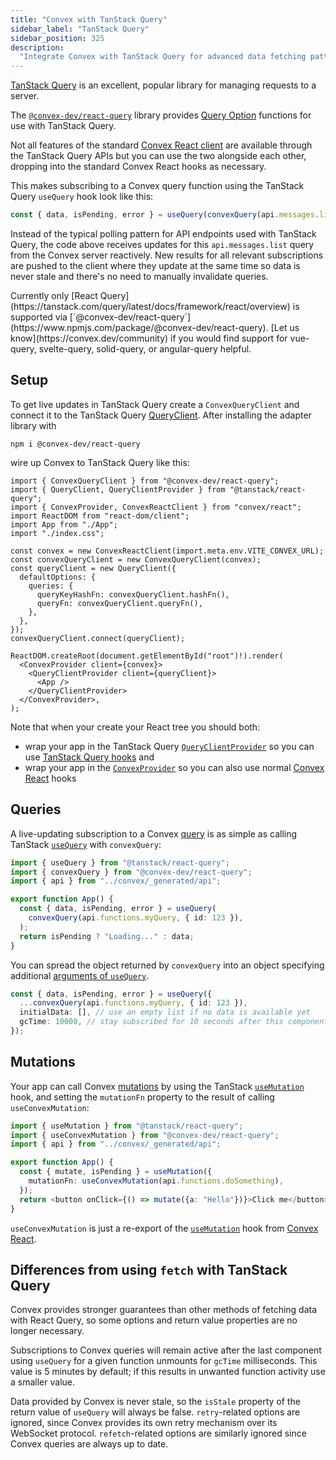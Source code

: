 ```yaml
---
title: "Convex with TanStack Query"
sidebar_label: "TanStack Query"
sidebar_position: 325
description:
  "Integrate Convex with TanStack Query for advanced data fetching patterns"
---
```




[TanStack Query](https://tanstack.com/query/latest) is an excellent, popular
library for managing requests to a server.

The
[`@convex-dev/react-query`](https://www.npmjs.com/package/@convex-dev/react-query)
library provides
[Query Option](https://tanstack.com/query/latest/docs/framework/react/guides/query-options)
functions for use with TanStack Query.

Not all features of the standard [Convex React client](/client/react) are
available through the TanStack Query APIs but you can use the two alongside each
other, dropping into the standard Convex React hooks as necessary.

<BetaAdmonition feature="The TanStack Query adapter" verb="is" />

This makes subscribing to a Convex query function using the TanStack Query
`useQuery` hook look like this:

```ts
const { data, isPending, error } = useQuery(convexQuery(api.messages.list, {}));
```

Instead of the typical polling pattern for API endpoints used with TanStack
Query, the code above receives updates for this `api.messages.list` query from
the Convex server reactively. New results for all relevant subscriptions are
pushed to the client where they update at the same time so data is never stale
and there's no need to manually invalidate queries.

<Admonition type="note" title="Support for other frameworks">
  Currently only [React
  Query](https://tanstack.com/query/latest/docs/framework/react/overview) is
  supported via
  [`@convex-dev/react-query`](https://www.npmjs.com/package/@convex-dev/react-query).
  [Let us know](https://convex.dev/community) if you would find support for
  vue-query, svelte-query, solid-query, or angular-query helpful.
</Admonition>

## Setup

To get live updates in TanStack Query create a `ConvexQueryClient` and connect
it to the TanStack Query
[QueryClient](https://tanstack.com/query/latest/docs/reference/QueryClient).
After installing the adapter library with

```
npm i @convex-dev/react-query
```

wire up Convex to TanStack Query like this:


```tsx
import { ConvexQueryClient } from "@convex-dev/react-query";
import { QueryClient, QueryClientProvider } from "@tanstack/react-query";
import { ConvexProvider, ConvexReactClient } from "convex/react";
import ReactDOM from "react-dom/client";
import App from "./App";
import "./index.css";

const convex = new ConvexReactClient(import.meta.env.VITE_CONVEX_URL);
const convexQueryClient = new ConvexQueryClient(convex);
const queryClient = new QueryClient({
  defaultOptions: {
    queries: {
      queryKeyHashFn: convexQueryClient.hashFn(),
      queryFn: convexQueryClient.queryFn(),
    },
  },
});
convexQueryClient.connect(queryClient);

ReactDOM.createRoot(document.getElementById("root")!).render(
  <ConvexProvider client={convex}>
    <QueryClientProvider client={queryClient}>
      <App />
    </QueryClientProvider>
  </ConvexProvider>,
);

```


Note that when your create your React tree you should both:

- wrap your app in the TanStack Query
  [`QueryClientProvider`](https://tanstack.com/query/latest/docs/framework/react/reference/QueryClientProvider)
  so you can use
  [TanStack Query hooks](https://tanstack.com/query/latest/docs/framework/react/reference/useQuery)
  and
- wrap your app in the [`ConvexProvider`](/api/modules/react#convexprovider) so
  you can also use normal [Convex React](/client/react) hooks

## Queries

A live-updating subscription to a Convex [query](/functions/query-functions.mdx)
is as simple as calling TanStack
[`useQuery`](https://tanstack.com/query/latest/docs/framework/react/reference/useQuery)
with `convexQuery`:

```ts
import { useQuery } from "@tanstack/react-query";
import { convexQuery } from "@convex-dev/react-query";
import { api } from "../convex/_generated/api";

export function App() {
  const { data, isPending, error } = useQuery(
    convexQuery(api.functions.myQuery, { id: 123 }),
  );
  return isPending ? "Loading..." : data;
}
```

You can spread the object returned by `convexQuery` into an object specifying
additional
[arguments of `useQuery`](https://tanstack.com/query/latest/docs/framework/react/reference/useQuery).

```ts
const { data, isPending, error } = useQuery({
  ...convexQuery(api.functions.myQuery, { id: 123 }),
  initialData: [], // use an empty list if no data is available yet
  gcTime: 10000, // stay subscribed for 10 seconds after this component unmounts
});
```

## Mutations

Your app can call Convex [mutations](/functions/mutation-functions.mdx) by using
the TanStack
[`useMutation`](https://tanstack.com/query/latest/docs/framework/react/reference/useMutation)
hook, and setting the `mutationFn` property to the result of calling
`useConvexMutation`:

```ts
import { useMutation } from "@tanstack/react-query";
import { useConvexMutation } from "@convex-dev/react-query";
import { api } from "../convex/_generated/api";

export function App() {
  const { mutate, isPending } = useMutation({
    mutationFn: useConvexMutation(api.functions.doSomething),
  });
  return <button onClick={() => mutate({a: "Hello"})}>Click me</button>;
}
```

`useConvexMutation` is just a re-export of the
[`useMutation`](/client/react#editing-data) hook from
[Convex React](/client/react).

## Differences from using `fetch` with TanStack Query

Convex provides stronger guarantees than other methods of fetching data with
React Query, so some options and return value properties are no longer
necessary.

Subscriptions to Convex queries will remain active after the last component
using `useQuery` for a given function unmounts for `gcTime` milliseconds. This
value is 5 minutes by default; if this results in unwanted function activity use
a smaller value.

Data provided by Convex is never stale, so the `isStale` property of the return
value of `useQuery` will always be false. `retry`-related options are ignored,
since Convex provides its own retry mechanism over its WebSocket protocol.
`refetch`-related options are similarly ignored since Convex queries are always
up to date.
